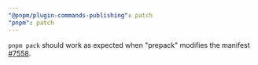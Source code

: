 ```yaml
---
"@pnpm/plugin-commands-publishing": patch
"pnpm": patch
---
```


`pnpm pack` should work as expected when "prepack" modifies the manifest [#7558](https://github.com/pnpm/pnpm/pull/7558).
